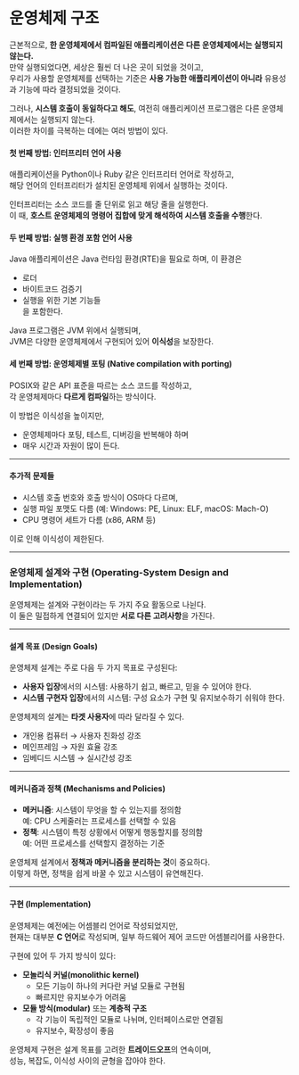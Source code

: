 # 운영체제 구조

근본적으로, **한 운영체제에서 컴파일된 애플리케이션은 다른 운영체제에서는 실행되지 않는다.**\
만약 실행되었다면, 세상은 훨씬 더 나은 곳이 되었을 것이고,\
우리가 사용할 운영체제를 선택하는 기준은 **사용 가능한 애플리케이션이 아니라** 유용성과 기능에 따라 결정되었을 것이다.

그러나, **시스템 호출이 동일하다고 해도**, 여전히 애플리케이션 프로그램은 다른 운영체제에서는 실행되지 않는다.\
이러한 차이를 극복하는 데에는 여러 방법이 있다.

#### **첫 번째 방법: 인터프리터 언어 사용**

애플리케이션을 Python이나 Ruby 같은 인터프리터 언어로 작성하고,\
해당 언어의 인터프리터가 설치된 운영체제 위에서 실행하는 것이다.

인터프리터는 소스 코드를 줄 단위로 읽고 해당 줄을 실행한다.\
이 때, **호스트 운영체제의 명령어 집합에 맞게 해석하여 시스템 호출을 수행**한다.

#### **두 번째 방법: 실행 환경 포함 언어 사용**

Java 애플리케이션은 Java 런타임 환경(RTE)을 필요로 하며, 이 환경은

* 로더
* 바이트코드 검증기
* 실행을 위한 기본 기능들\
  을 포함한다.

Java 프로그램은 JVM 위에서 실행되며,\
JVM은 다양한 운영체제에서 구현되어 있어 **이식성**을 보장한다.

#### **세 번째 방법: 운영체제별 포팅 (Native compilation with porting)**

POSIX와 같은 API 표준을 따르는 소스 코드를 작성하고,\
각 운영체제마다 **다르게 컴파일**하는 방식이다.

이 방법은 이식성을 높이지만,

* 운영체제마다 포팅, 테스트, 디버깅을 반복해야 하며
* 매우 시간과 자원이 많이 든다.

***

#### **추가적 문제들**

* 시스템 호출 번호와 호출 방식이 OS마다 다르며,
* 실행 파일 포맷도 다름 (예: Windows: PE, Linux: ELF, macOS: Mach-O)
* CPU 명령어 세트가 다름 (x86, ARM 등)

이로 인해 이식성이 제한된다.

***

### **운영체제 설계와 구현 (Operating-System Design and Implementation)**

운영체제는 설계와 구현이라는 두 가지 주요 활동으로 나뉜다.\
이 둘은 밀접하게 연결되어 있지만 **서로 다른 고려사항**을 가진다.

***

#### **설계 목표 (Design Goals)**

운영체제 설계는 주로 다음 두 가지 목표로 구성된다:

* **사용자 입장**에서의 시스템: 사용하기 쉽고, 빠르고, 믿을 수 있어야 한다.
* **시스템 구현자 입장**에서의 시스템: 구성 요소가 구현 및 유지보수하기 쉬워야 한다.

운영체제의 설계는 **타겟 사용자**에 따라 달라질 수 있다.

* 개인용 컴퓨터 → 사용자 친화성 강조
* 메인프레임 → 자원 효율 강조
* 임베디드 시스템 → 실시간성 강조

***

#### **메커니즘과 정책 (Mechanisms and Policies)**

* **메커니즘**: 시스템이 무엇을 할 수 있는지를 정의함\
  예: CPU 스케줄러는 프로세스를 선택할 수 있음
* **정책**: 시스템이 특정 상황에서 어떻게 행동할지를 정의함\
  예: 어떤 프로세스를 선택할지 결정하는 기준

운영체제 설계에서 **정책과 메커니즘을 분리하는 것**이 중요하다.\
이렇게 하면, 정책을 쉽게 바꿀 수 있고 시스템이 유연해진다.

***

#### **구현 (Implementation)**

운영체제는 예전에는 어셈블리 언어로 작성되었지만,\
현재는 대부분 **C 언어**로 작성되며, 일부 하드웨어 제어 코드만 어셈블리어를 사용한다.

구현에 있어 두 가지 방식이 있다:

* **모놀리식 커널(monolithic kernel)**
  * 모든 기능이 하나의 커다란 커널 모듈로 구현됨
  * 빠르지만 유지보수가 어려움
* **모듈 방식(modular)** 또는 **계층적 구조**
  * 각 기능이 독립적인 모듈로 나뉘며, 인터페이스로만 연결됨
  * 유지보수, 확장성이 좋음

운영체제 구현은 설계 목표를 고려한 **트레이드오프**의 연속이며,\
성능, 복잡도, 이식성 사이의 균형을 잡아야 한다.

